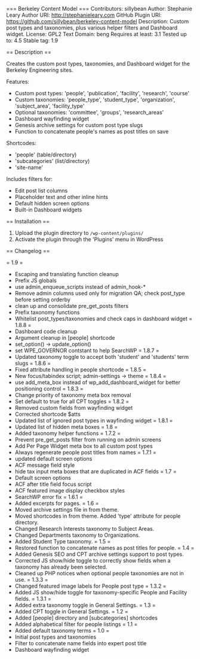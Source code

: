 === Berkeley Content Model ===
Contributors: sillybean
Author: Stephanie Leary
Author URI: http://stephanieleary.com
GitHub Plugin URI: https://github.com/sillybean/berkeley-content-model
Description: Custom post types and taxonomies, plus various helper filters and Dashboard widget.
License: GPL2
Text Domain: beng
Requires at least: 3.1
Tested up to: 4.5
Stable tag: 1.9

== Description ==

Creates the custom post types, taxonomies, and Dashboard widget for the Berkeley Engineering sites. 

Features:

* Custom post types:  'people', 'publication', 'facility', 'research', 'course'
* Custom taxonomies: 'people_type', 'student_type', 'organization', 'subject_area', 'facility_type'
* Optional taxonomies: 'committee', 'groups', 'research_areas'
* Dashboard wayfinding widget
* Genesis archive settings for custom post type slugs
* Function to concatenate people's names as post titles on save

Shortcodes:

* 'people' (table/directory)
* 'subcategories' (list/directory)
* 'site-name'

Includes filters for:

* Edit post list columns
* Placeholder text and other inline hints
* Default hidden screen options
* Built-in Dashboard widgets

== Installation ==

1. Upload the plugin directory to `/wp-content/plugins/` 
1. Activate the plugin through the 'Plugins' menu in WordPress

== Changelog ==

= 1.9 =
* Escaping and translating function cleanup
* Prefix JS globals
* use admin_enqueue_scripts instead of admin_hook-*
* Remove admin columns used only for migration QA; check post_type before setting orderby
* clean up and consolidate pre_get_posts filters
* Prefix taxonomy functions
* Whitelist post_types/taxonomies and check caps in dashboard widget
= 1.8.8 =
* Dashboard code cleanup
* Argument cleanup in [people] shortcode
* set_option() -> update_option()
* set WPE_GOVERNOR contstant to help SearchWP
= 1.8.7 =
* Updated taxonomy toggle to accept both 'student' and 'students' term slugs
= 1.8.6 =
* Fixed attribute handling in people shortcode
= 1.8.5 =
* New focus/tabindex script; admin-settings -> theme
= 1.8.4 =
* use add_meta_box instead of wp_add_dashboard_widget for better positioning control
= 1.8.3 =
* Change priority of taxonomy meta box removal
* Set default to true for all CPT toggles
= 1.8.2 =
* Removed custom fields from wayfinding widget
* Corrected shortcode $atts
* Updated list of ignored post types in wayfinding widget
= 1.8.1 =
* Updated list of hidden meta boxes
= 1.8 =
* Added taxonomy helper functions
= 1.7.2 =
* Prevent pre_get_posts filter from running on admin screens
* Add Per Page Widget meta box to all custom post types
* Always regenerate people post titles from names
= 1.7.1 =
* updated default screen options
* ACF message field style
* hide tax input meta boxes that are duplicated in ACF fields
= 1.7 =
* Default screen options
* ACF after title field focus script
* ACF featured image display checkbox styles
* SearchWP error fix
= 1.6.1 =
* Added excerpts for pages.
= 1.6 =
* Moved archive settings file in from theme.
* Moved shortcodes in from theme. Added 'type' attribute for people directory.
* Changed Research Interests taxonomy to Subject Areas.
* Changed Departments taxonomy to Organizations.
* Added Student Type taxonomy.
= 1.5 =
* Restored function to concatenate names as post titles for people.
= 1.4 =
* Added Genesis SEO and CPT archive settings support to post types.
* Corrected JS show/hide toggle to correctly show fields when a taxonomy has already been selected.
* Cleaned up PHP notices when optional people taxonomies are not in use.
= 1.3.3 =
* Changed featured image labels for People post type
= 1.3.2 =
* Added JS show/hide toggle for taxonomy-specific People and Facility fields.
= 1.3.1 =
* Added extra taxonomy toggle in General Settings.
= 1.3 =
* Added CPT toggle in General Settings.
= 1.2 =
* Added [people] directory and [subcategories] shortcodes
* Added alphabetical filter for people listings
= 1.1 =
* Added default taxonomy terms
= 1.0 =
* Initial post types and taxonomies
* Filter to concatenate name fields into expert post title
* Dashboard wayfinding widget
